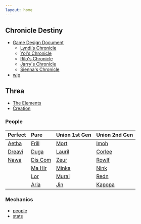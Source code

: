 ```yaml
---
layout: home
---
```


## Chronicle Destiny
- [Game Design Document](/chronicle-destiny/chronicle-destiny-gdd)
  - [Lyndi's Chronicle](/chronicle-destiny/lyndis-chronicle)
  - [Yol's Chronicle](/chronicle-destiny/yols-chronicle)
  - [Rilo's Chronicle](/chronicle-destiny/rilos-chronicle) 
  - [Jarry's Chronicle](/chronicle-destiny/jarrys-chronicle)
  - [Sienna's Chronicle](/chronicle-destiny/siennas-chronicle)
- [wip](/chronicle-destiny/gdd)

## Threa
- [The Elements](/elements)
- [Creation]((/creation))

### People

|Perfect                       |Pure                             |Union 1st Gen                  | Union 2nd Gen                 |
|:-----------------------------|:--------------------------------|:------------------------------|:------------------------------|
|[Aetha](people/aetha)   | [Frill](people/frill)     | [Mort](people/mort)     | [Imoh](people/imoh)     |
|[Dreavi](people/dreavi) | [Duga](people/duga)       | [Lauril](people/lauril) | [Corlee](people/corlee) |
|[Nawa](people/nawa)     | [Dis Com](people/dis-com) | [Zeur](people/zeur)     | [Rowlf](people/rowlf)   |
|                              | [Ma Hir](people/ma-hir)   | [Minka](people/minka)   | [Nink](people/nink)     |
|                              | [Lor](people/lor)         | [Murai](people/murai)   | [Redn](people/redn)     |
|                              | [Aria](people/aria)       | [Jin](people/jin)       | [Kapopa](people/kapopa) |


### Mechanics
- [people](people/people-of-threa)
- [stats](people/stats)



